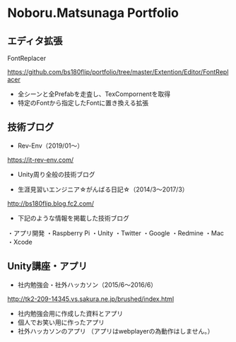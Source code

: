 # Noboru.Matsunaga Portfolio

## エディタ拡張
FontReplacer

https://github.com/bs180flip/portfolio/tree/master/Extention/Editor/FontReplacer

- 全シーンと全Prefabを走査し、TexCompornentを取得
- 特定のFontから指定したFontに置き換える拡張

## 技術ブログ
* Rev-Env（2019/01〜）

https://it-rev-env.com/

- Unity周り全般の技術ブログ


* 生涯見習いエンジニア☆がんばる日記☆（2014/3〜2017/3）

http://bs180flip.blog.fc2.com/

- 下記のような情報を掲載した技術ブログ

・アプリ開発
・Raspberry Pi
・Unity
・Twitter
・Google
・Redmine
・Mac
・Xcode


## Unity講座・アプリ

* 社内勉強会・社外ハッカソン（2015/6〜2016/6）

http://tk2-209-14345.vs.sakura.ne.jp/brushed/index.html

- 社内勉強会用に作成した資料とアプリ
- 個人でお笑い用に作ったアプリ
- 社外ハッカソンのアプリ
（アプリはwebplayerの為動作はしません。）





